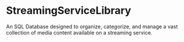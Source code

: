 # StreamingServiceLibrary
An SQL Database designed to organize, categorize, and manage a vast collection of media content available on a streaming service.

